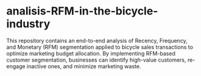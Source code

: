# analisis-RFM-in-the-bicycle-industry
This repository contains an end-to-end analysis of Recency, Frequency, and Monetary (RFM) segmentation applied to bicycle sales transactions to optimize marketing budget allocation. By implementing RFM-based customer segmentation, businesses can identify high-value customers, re-engage inactive ones, and minimize marketing waste.
